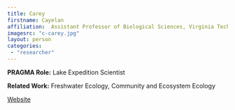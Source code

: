 ```yaml
---
title: Carey
firstname: Cayelan
affiliation:  Assistant Professor of Biological Sciences, Virginia Tech
imagesrc: "c-carey.jpg"
layout: person
categories:
 - "researcher"
---
```


**PRAGMA Role:** Lake Expedition Scientist

**Related Work:** Freshwater Ecology, Community and Ecosystem Ecology


[Website][1]

[1]: http://www.carey.biol.vt.edu
